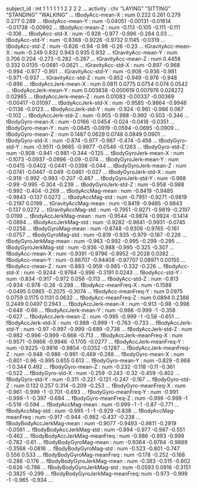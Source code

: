   subject_id                   : int  1 1 1 1 1 1 2 2 2 2 ...
  activity                     : chr  "LAYING" "SITTING" "STANDING" "WALKING" ...
  tBodyAcc-mean-X              : num  0.222 0.261 0.279 0.277 0.289 ...
  tBodyAcc-mean-Y              : num  -0.04051 -0.00131 -0.01614 -0.01738 -0.00992 ...
  tBodyAcc-mean-Z              : num  -0.113 -0.105 -0.111 -0.111 -0.108 ...
  tBodyAcc-std-X               : num  -0.928 -0.977 -0.996 -0.284 0.03 ...
  tBodyAcc-std-Y               : num  -0.8368 -0.9226 -0.9732 0.1145 -0.0319 ...
  tBodyAcc-std-Z               : num  -0.826 -0.94 -0.98 -0.26 -0.23 ...
  tGravityAcc-mean-X           : num  -0.249 0.832 0.943 0.935 0.932 ...
  tGravityAcc-mean-Y           : num  0.706 0.204 -0.273 -0.282 -0.267 ...
  tGravityAcc-mean-Z           : num  0.4458 0.332 0.0135 -0.0681 -0.0621 ...
  tGravityAcc-std-X            : num  -0.897 -0.968 -0.994 -0.977 -0.951 ...
  tGravityAcc-std-Y            : num  -0.908 -0.936 -0.981 -0.971 -0.937 ...
  tGravityAcc-std-Z            : num  -0.852 -0.949 -0.976 -0.948 -0.896 ...
  tBodyAccJerk-mean-X          : num  0.0811 0.0775 0.0754 0.074 0.0542 ...
  tBodyAccJerk-mean-Y          : num  0.003838 -0.000619 0.007976 0.028272 0.02965 ...
  tBodyAccJerk-mean-Z          : num  0.01083 -0.00337 -0.00369 -0.00417 -0.01097 ...
  tBodyAccJerk-std-X           : num  -0.9585 -0.9864 -0.9946 -0.1136 -0.0123 ...
  tBodyAccJerk-std-Y           : num  -0.924 -0.981 -0.986 0.067 -0.102 ...
  tBodyAccJerk-std-Z           : num  -0.955 -0.988 -0.992 -0.503 -0.346 ...
  tBodyGyro-mean-X             : num  -0.0166 -0.0454 -0.024 -0.0418 -0.0351 ...
  tBodyGyro-mean-Y             : num  -0.0645 -0.0919 -0.0594 -0.0695 -0.0909 ...
  tBodyGyro-mean-Z             : num  0.1487 0.0629 0.0748 0.0849 0.0901 ...
  tBodyGyro-std-X              : num  -0.874 -0.977 -0.987 -0.474 -0.458 ...
  tBodyGyro-std-Y              : num  -0.9511 -0.9665 -0.9877 -0.0546 -0.1263 ...
  tBodyGyro-std-Z              : num  -0.908 -0.941 -0.981 -0.344 -0.125 ...
  tBodyGyroJerk-mean-X         : num  -0.1073 -0.0937 -0.0996 -0.09 -0.074 ...
  tBodyGyroJerk-mean-Y         : num  -0.0415 -0.0402 -0.0441 -0.0398 -0.044 ...
  tBodyGyroJerk-mean-Z         : num  -0.0741 -0.0467 -0.049 -0.0461 -0.027 ...
  tBodyGyroJerk-std-X          : num  -0.919 -0.992 -0.993 -0.207 -0.487 ...
  tBodyGyroJerk-std-Y          : num  -0.968 -0.99 -0.995 -0.304 -0.239 ...
  tBodyGyroJerk-std-Z          : num  -0.958 -0.988 -0.992 -0.404 -0.269 ...
  tBodyAccMag-mean             : num  -0.8419 -0.9485 -0.9843 -0.137 0.0272 ...
  tBodyAccMag-std              : num  -0.7951 -0.9271 -0.9819 -0.2197 0.0199 ...
  tGravityAccMag-mean          : num  -0.8419 -0.9485 -0.9843 -0.137 0.0272 ...
  tGravityAccMag-std           : num  -0.7951 -0.9271 -0.9819 -0.2197 0.0199 ...
  tBodyAccJerkMag-mean         : num  -0.9544 -0.9874 -0.9924 -0.1414 -0.0894 ...
  tBodyAccJerkMag-std          : num  -0.9282 -0.9841 -0.9931 -0.0745 -0.0258 ...
  tBodyGyroMag-mean            : num  -0.8748 -0.9309 -0.9765 -0.161 -0.0757 ...
  tBodyGyroMag-std             : num  -0.819 -0.935 -0.979 -0.187 -0.226 ...
  tBodyGyroJerkMag-mean        : num  -0.963 -0.992 -0.995 -0.299 -0.295 ...
  tBodyGyroJerkMag-std         : num  -0.936 -0.988 -0.995 -0.325 -0.307 ...
  fBodyAcc-mean-X              : num  -0.9391 -0.9796 -0.9952 -0.2028 0.0382 ...
  fBodyAcc-mean-Y              : num  -0.86707 -0.94408 -0.97707 0.08971 0.00155 ...
  fBodyAcc-mean-Z              : num  -0.883 -0.959 -0.985 -0.332 -0.226 ...
  fBodyAcc-std-X               : num  -0.9244 -0.9764 -0.996 -0.3191 0.0243 ...
  fBodyAcc-std-Y               : num  -0.834 -0.917 -0.972 0.056 -0.113 ...
  fBodyAcc-std-Z               : num  -0.813 -0.934 -0.978 -0.28 -0.298 ...
  fBodyAcc-meanFreq-X          : num  -0.1588 -0.0495 0.0865 -0.2075 -0.3074 ...
  fBodyAcc-meanFreq-Y          : num  0.0975 0.0759 0.1175 0.1131 0.0632 ...
  fBodyAcc-meanFreq-Z          : num  0.0894 0.2388 0.2449 0.0497 0.2943 ...
  fBodyAccJerk-mean-X          : num  -0.913 -0.98 -0.998 -0.648 -0.66 ...
  fBodyAccJerk-mean-Y          : num  -0.986 -0.999 -1 -0.358 -0.627 ...
  fBodyAccJerk-mean-Z          : num  -0.995 -0.999 -1 -0.58 -0.651 ...
  fBodyAccJerk-std-X           : num  -0.988 -0.999 -1 -0.763 -0.733 ...
  fBodyAccJerk-std-Y           : num  -0.97 -0.997 -0.999 -0.689 -0.738 ...
  fBodyAccJerk-std-Z           : num  -0.982 -0.996 -0.999 -0.668 -0.713 ...
  fBodyAccJerk-meanFreq-X      : num  -0.9571 -0.9866 -0.9946 -0.1705 -0.0277 ...
  fBodyAccJerk-meanFreq-Y      : num  -0.9225 -0.9816 -0.9854 -0.0352 -0.1287 ...
  fBodyAccJerk-meanFreq-Z      : num  -0.948 -0.986 -0.991 -0.469 -0.288 ...
  fBodyGyro-mean-X             : num  -0.801 -0.96 -0.995 0.655 0.613 ...
  fBodyGyro-mean-Y             : num  -0.829 -0.968 -1 0.344 0.492 ...
  fBodyGyro-mean-Z             : num  -0.232 -0.118 -0.11 -0.361 -0.522 ...
  fBodyGyro-std-X              : num  -0.259 -0.243 -0.32 -0.459 -0.402 ...
  fBodyGyro-std-Y              : num  -0.311 -0.221 -0.121 -0.247 -0.167 ...
  fBodyGyro-std-Z              : num  0.132 0.257 0.314 -0.209 -0.253 ...
  fBodyGyro-meanFreq-X         : num  -0.961 -0.999 -1 -0.701 -0.693 ...
  fBodyGyro-meanFreq-Y         : num  -0.991 -0.999 -1 -0.397 -0.684 ...
  fBodyGyro-meanFreq-Z         : num  -0.996 -0.999 -1 -0.516 -0.594 ...
  fBodyAccMag-mean             : num  -0.999 -1 -1 -0.87 -0.771 ...
  fBodyAccMag-std              : num  -0.995 -1 -1 -0.929 -0.838 ...
  fBodyAccMag-meanFreq         : num  -0.917 -0.944 -0.982 -0.437 -0.238 ...
  fBodyBodyAccJerkMag-mean     : num  -0.9077 -0.9493 -0.9811 -0.2919 -0.0561 ...
  fBodyBodyAccJerkMag-std      : num  -0.894 -0.977 -0.987 -0.551 -0.462 ...
  fBodyBodyAccJerkMag-meanFreq : num  -0.986 -0.993 -0.999 -0.782 -0.61 ...
  fBodyBodyGyroMag-mean        : num  -0.9364 -0.9784 -0.9889 -0.3568 -0.0816 ...
  fBodyBodyGyroMag-std         : num  -0.523 -0.801 -0.747 0.556 0.533 ...
  fBodyBodyGyroMag-meanFreq    : num  -0.178 -0.252 -0.168 -0.286 -0.176 ...
  fBodyBodyGyroJerkMag-mean    : num  -0.383 -0.515 -0.602 -0.626 -0.786 ...
  fBodyBodyGyroJerkMag-std     : num  -0.0593 0.0916 -0.3151 -0.3825 -0.299 ...
  fBodyBodyGyroJerkMag-meanFreq: num  -0.973 -0.999 -1 -0.965 -0.934 ...